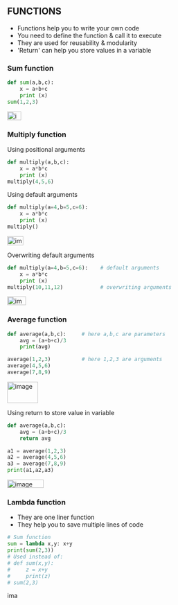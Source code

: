 ## FUNCTIONS
- Functions help you to write your own code
- You need to define the function & call it to execute
- They are used for reusability & modularity
- 'Return' can help you store values in a variable

### Sum function
```py
def sum(a,b,c):
    x = a+b+c
    print (x)
sum(1,2,3)
```
<img width="32" height="20" alt="image" src="https://github.com/user-attachments/assets/bce8b174-518c-428e-8c6b-8bb699f381bb" />

### Multiply function
Using positional arguments
```py
def multiply(a,b,c):
    x = a*b*c
    print (x)
multiply(4,5,6)
```

Using default arguments
```py
def multiply(a=4,b=5,c=6):
    x = a*b*c
    print (x)
multiply()
```
<img width="37" height="21" alt="image" src="https://github.com/user-attachments/assets/0cc46e95-5b39-40e3-b997-31547abb9a02" />

Overwriting default arguments
```py
def multiply(a=4,b=5,c=6):    # default arguments
    x = a*b*c
    print (x)
multiply(10,11,12)            # overwriting arguments
```
<img width="43" height="20" alt="image" src="https://github.com/user-attachments/assets/401b4ac1-762a-44a2-bd68-8bb93279b4dc" />


### Average function
```py
def average(a,b,c):     # here a,b,c are parameters
    avg = (a+b+c)/3
    print(avg)

average(1,2,3)          # here 1,2,3 are arguments
average(4,5,6)
average(7,8,9)
```
<img width="71" height="49" alt="image" src="https://github.com/user-attachments/assets/44fe6b6f-2c82-41b7-86a7-d5aeef04d25d" />

Using return to store value in variable
```py
def average(a,b,c):
    avg = (a+b+c)/3
    return avg

a1 = average(1,2,3)
a2 = average(4,5,6)
a3 = average(7,8,9)
print(a1,a2,a3)
```
<img width="84" height="19" alt="image" src="https://github.com/user-attachments/assets/c21a41b2-441c-4a3a-b0a9-0f9f183f8eca" />

### Lambda function
- They are one liner function
- They help you to save multiple lines of code
```py
# Sum function
sum = lambda x,y: x+y
print(sum(2,3))
# Used instead of:
# def sum(x,y):
#     z = x+y
#     print(z)
# sum(2,3)
```
<img width="32" height="16" alt="image" src="https://github.com/user-attachments/assets/f06ab0e7-a974-4e9f-93c4-add59f5a74a0" />

